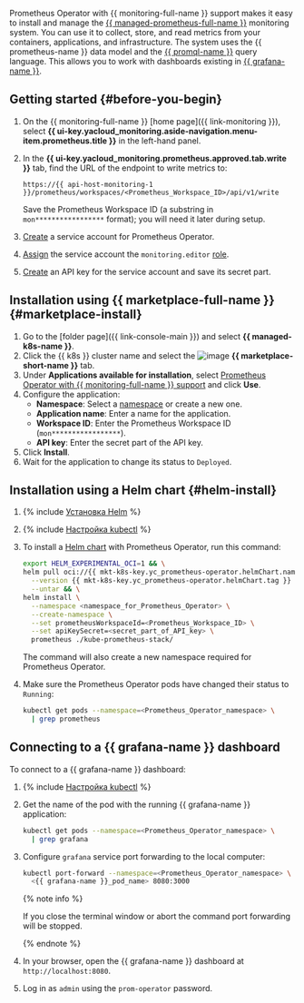 Prometheus Operator with {{ monitoring-full-name }} support makes it easy to install and manage the [{{ managed-prometheus-full-name }}](../../monitoring/operations/prometheus/index.md) monitoring system. You can use it to collect, store, and read metrics from your containers, applications, and infrastructure. The system uses the {{ prometheus-name }} data model and the [{{ promql-name }}](https://prometheus.io/docs/prometheus/latest/querying/basics/) query language. This allows you to work with dashboards existing in [{{ grafana-name }}](https://grafana.com/grafana/).

## Getting started {#before-you-begin}

1. On the {{ monitoring-full-name }} [home page]({{ link-monitoring }}), select **{{ ui-key.yacloud_monitoring.aside-navigation.menu-item.prometheus.title }}** in the left-hand panel.
1. In the **{{ ui-key.yacloud_monitoring.prometheus.approved.tab.write }}** tab, find the URL of the endpoint to write metrics to:

   ```text
   https://{{ api-host-monitoring-1 }}/prometheus/workspaces/<Prometheus_Workspace_ID>/api/v1/write
   ```

   Save the Prometheus Workspace ID (a substring in `mon*****************` format); you will need it later during setup.

1. [Create](../../iam/operations/sa/create.md) a service account for Prometheus Operator.
1. [Assign](../../iam/operations/sa/assign-role-for-sa.md) the service account the `monitoring.editor` [role](../../monitoring/security/index.md#monitoring-editor).
1. [Create](../../iam/operations/api-key/create.md) an API key for the service account and save its secret part.

## Installation using {{ marketplace-full-name }} {#marketplace-install}

1. Go to the [folder page]({{ link-console-main }}) and select **{{ managed-k8s-name }}**.
1. Click the {{ k8s }} cluster name and select the ![image](../../_assets/marketplace.svg) **{{ marketplace-short-name }}** tab.
1. Under **Applications available for installation**, select [Prometheus Operator with {{ monitoring-full-name }} support](/marketplace/products/yc/prometheus-operator) and click **Use**.
1. Configure the application:
   * **Namespace**: Select a [namespace](../../managed-kubernetes/concepts/index.md#namespace) or create a new one.
   * **Application name**: Enter a name for the application.
   * **Workspace ID**: Enter the Prometheus Workspace ID (`mon*****************`).
   * **API key**: Enter the secret part of the API key.
1. Click **Install**.
1. Wait for the application to change its status to `Deployed`.

## Installation using a Helm chart {#helm-install}

1. {% include [Установка Helm](../managed-kubernetes/helm-install.md) %}
1. {% include [Настройка kubectl](../managed-kubernetes/kubectl-install.md) %}
1. To install a [Helm chart](https://helm.sh/docs/topics/charts/) with Prometheus Operator, run this command:

   ```bash
   export HELM_EXPERIMENTAL_OCI=1 && \
   helm pull oci://{{ mkt-k8s-key.yc_prometheus-operator.helmChart.name }} \
     --version {{ mkt-k8s-key.yc_prometheus-operator.helmChart.tag }} \
     --untar && \
   helm install \
     --namespace <namespace_for_Prometheus_Operator> \
     --create-namespace \
     --set prometheusWorkspaceId=<Prometheus_Workspace_ID> \
     --set apiKeySecret=<secret_part_of_API_key> \
     prometheus ./kube-prometheus-stack/
   ```

   The command will also create a new namespace required for Prometheus Operator.

1. Make sure the Prometheus Operator pods have changed their status to `Running`:

   ```bash
   kubectl get pods --namespace=<Prometheus_Operator_namespace> \
     | grep prometheus
   ```

## Connecting to a {{ grafana-name }} dashboard

To connect to a {{ grafana-name }} dashboard:

1. {% include [Настройка kubectl](../managed-kubernetes/kubectl-install.md) %}
1. Get the name of the pod with the running {{ grafana-name }} application:

   ```bash
   kubectl get pods --namespace=<Prometheus_Operator_namespace> \
     | grep grafana
   ```

1. Configure `grafana` service port forwarding to the local computer:

   ```bash
   kubectl port-forward --namespace=<Prometheus_Operator_namespace> \
     <{{ grafana-name }}_pod_name> 8080:3000
   ```

   {% note info %}

   If you close the terminal window or abort the command port forwarding will be stopped.

   {% endnote %}

1. In your browser, open the {{ grafana-name }} dashboard at `http://localhost:8080`.
1. Log in as `admin` using the `prom-operator` password.